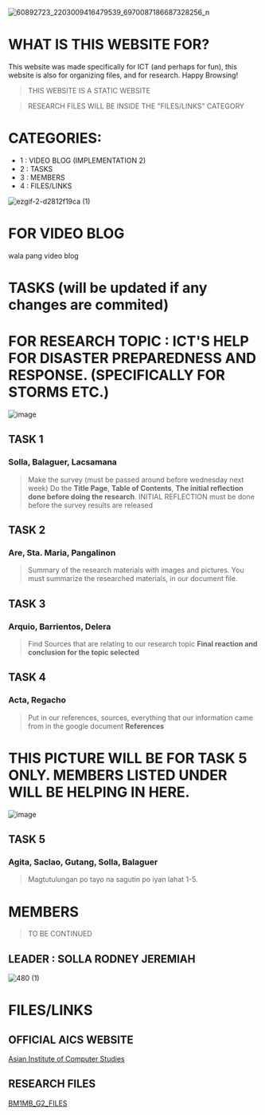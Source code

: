 ![60892723_2203009416479539_6970087186687328256_n](https://github.com/user-attachments/assets/2449bea0-19ca-46cc-af72-5186432826ff)


# WHAT IS THIS WEBSITE FOR?
This website was made specifically for ICT (and perhaps for fun), this website is also for organizing files, and for research. Happy Browsing!

> THIS WEBSITE IS A STATIC WEBSITE 

> RESEARCH FILES WILL BE INSIDE THE "FILES/LINKS" CATEGORY

# CATEGORIES:
- 1 : VIDEO BLOG (IMPLEMENTATION 2)
- 2 : TASKS
- 3 : MEMBERS
- 4 : FILES/LINKS 

![ezgif-2-d2812f19ca (1)](https://github.com/user-attachments/assets/0d9151e7-bc93-4ccf-b5aa-48bdec560da3)

# FOR VIDEO BLOG #
wala pang video blog 



# TASKS (will be updated if any changes are commited) #

# FOR RESEARCH TOPIC : ICT'S HELP FOR DISASTER PREPAREDNESS AND RESPONSE. (SPECIFICALLY FOR STORMS ETC.)


![image](https://github.com/user-attachments/assets/1d98e183-62a2-4886-90ae-960f02898645)

## TASK 1
### Solla, Balaguer, Lacsamana

> Make the survey (must be passed around before wednesday next week)
> Do the **Title Page**, **Table of Contents**,  **The initial reflection done before doing the research**.
> INITIAL REFLECTION must be done before the survey results are released

## TASK 2
### Are, Sta. Maria, Pangalinon

> Summary of the research materials with images and pictures.
> You must summarize the researched materials, in our document file.
> 

## TASK 3 
### Arquio, Barrientos, Delera
> Find Sources that are relating to our research topic
> **Final reaction and conclusion for the topic selected**

## TASK 4 

### Acta, Regacho

> Put in our references, sources, everything that our information came from in the google document
> **References**

# THIS PICTURE WILL BE FOR TASK 5 ONLY. MEMBERS LISTED UNDER WILL BE HELPING IN HERE.
![image](https://github.com/user-attachments/assets/b6358420-d321-446e-b969-0da08144677d)


## TASK 5
### Agita, Saclao, Gutang, Solla, Balaguer

> Magtutulungan po tayo na sagutin po iyan lahat 1-5.



# MEMBERS #
>TO BE CONTINUED
## LEADER : SOLLA RODNEY JEREMIAH
![480 (1)](https://github.com/user-attachments/assets/7087ac86-84d8-4ad2-bcd6-dbf9cedb0639)



# FILES/LINKS #

## OFFICIAL AICS WEBSITE
[Asian Institute of Computer Studies](https://aics.edu.ph/)


## RESEARCH FILES
[ BM1MB_G2_FILES ](https://drive.google.com/drive/folders/1h05xLkq-YhtVpwv9zn5M1U5nAsqwpvkW?usp=drive_link)














